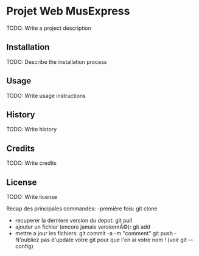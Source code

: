 # Projet Web MusExpress

TODO: Write a project description

## Installation

TODO: Describe the installation process

## Usage

TODO: Write usage instructions


## History

TODO: Write history

## Credits

TODO: Write credits

## License

TODO: Write license

Recap des principales commandes:
-première fois: git clone 
- recuperer la derniere version du depot: git pull
- ajouter un fichier (encore jamais versionnÃ©): git add 
- mettre a jour les fichiers: git commit -a -m "comment" git push
-N'oubliez pas d'update votre git pour que l'on ai votre nom ! (voir git --config)

